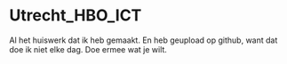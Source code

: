 # Utrecht_HBO_ICT
Al het huiswerk dat ik heb gemaakt.
En heb geupload op github, want dat doe ik niet elke dag.
Doe ermee wat je wilt.
